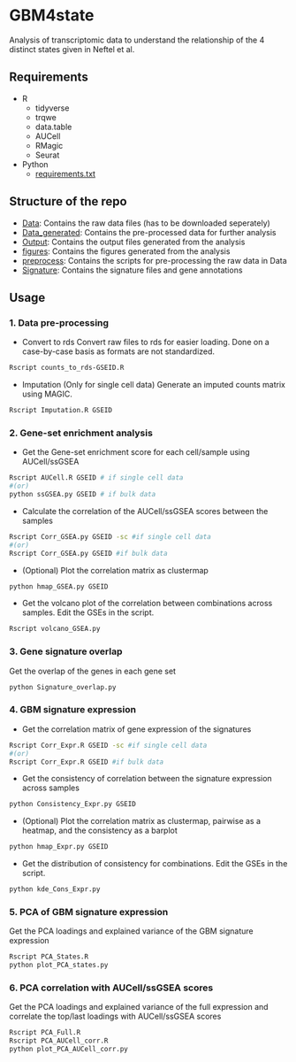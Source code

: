 # GBM4state
Analysis of transcriptomic data to understand the relationship of the 4 distinct states given in Neftel et al.


## Requirements
- R
    - tidyverse
    - trqwe
    - data.table
    - AUCell
    - RMagic
    - Seurat
- Python 
    - [requirements.txt](./requirements.txt)

## Structure of the repo
- [Data](./Data): Contains the raw data files (has to be downloaded seperately)
- [Data_generated](./Data_generated): Contains the pre-processed data for further analysis
- [Output](./Output): Contains the output files generated from the analysis
- [figures](./figures): Contains the figures generated from the analysis
- [preprocess](./preprocess): Contains the scripts for pre-processing the raw data in Data
- [Signature](./Signature): Contains the signature files and gene annotations

## Usage
### 1. Data pre-processing
- Convert to rds
Convert raw files to rds for easier loading. Done on a case-by-case basis as formats are not standardized.
```bash
Rscript counts_to_rds-GSEID.R
```
- Imputation (Only for single cell data)
Generate an imputed counts matrix using MAGIC.
```bash
Rscript Imputation.R GSEID
```

### 2. Gene-set enrichment analysis
- Get the Gene-set enrichment score for each cell/sample using AUCell/ssGSEA
```bash
Rscript AUCell.R GSEID # if single cell data
#(or)
python ssGSEA.py GSEID # if bulk data
```
- Calculate the correlation of the AUCell/ssGSEA scores between the samples
```bash
Rscript Corr_GSEA.py GSEID -sc #if single cell data
#(or)
Rscript Corr_GSEA.py GSEID #if bulk data
```
- (Optional) Plot the correlation matrix as clustermap
```bash
python hmap_GSEA.py GSEID
```
- Get the volcano plot of the correlation between combinations across samples. Edit the GSEs in the script.
```bash
Rscript volcano_GSEA.py
```

### 3. Gene signature overlap
Get the overlap of the genes in each gene set
```bash
python Signature_overlap.py
```

### 4. GBM signature expression
- Get the correlation matrix of gene expression of the signatures
```bash
Rscript Corr_Expr.R GSEID -sc #if single cell data
#(or)
Rscript Corr_Expr.R GSEID #if bulk data
```
- Get the consistency of correlation between the signature expression across samples
```bash
python Consistency_Expr.py GSEID
```
- (Optional) Plot the correlation matrix as clustermap, pairwise as a heatmap, and the consistency as a barplot
```bash
python hmap_Expr.py GSEID
```
- Get the distribution of consistency for combinations. Edit the GSEs in the script.
```bash
python kde_Cons_Expr.py
```

### 5. PCA of GBM signature expression
Get the PCA loadings and explained variance of the GBM signature expression
```bash
Rscript PCA_States.R
python plot_PCA_states.py
```

### 6. PCA correlation with AUCell/ssGSEA scores
Get the PCA loadings and explained variance of the full expression and correlate the top/last loadings with AUCell/ssGSEA scores
```bash
Rscript PCA_Full.R
Rscript PCA_AUCell_corr.R
python plot_PCA_AUCell_corr.py
```
